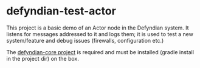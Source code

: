# defyndian-test-actor

This project is a basic demo of an Actor node in the Defyndian system. It listens for messages addressed
to it and logs them; it is used to test a new system/feature and debug issues (firewalls, configuration etc.)

The [defyndian-core project](https://www.github.com/j-kidd/defyndian-core) is required and must be installed (gradle install in the project dir) on the box.
